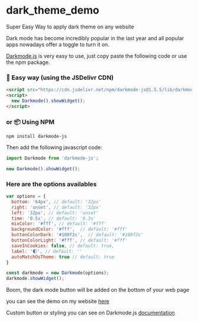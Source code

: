 # dark_theme_demo
Super Easy Way to apply dark theme on any website

Dark mode has become incredibly popular in the last year and all popular apps nowadays offer a toggle to turn it on.

<a href="https://darkmodejs.learn.uno/" target="_blank">Darkmode.js</a> is very easy to use, just copy paste the following code or use the npm package.

<h3>🚀 Easy way (using the JSDelivr CDN)</h3>

```html
<script src="https://cdn.jsdelivr.net/npm/darkmode-js@1.5.5/lib/darkmode-js.min.js"></script>
<script>
  new Darkmode().showWidget();
</script>

```

<h3>or 📦 Using NPM</h3>

`npm install darkmode-js`

<p>Then add the following javascript code:</p>

```javascript
import Darkmode from 'darkmode-js';

new Darkmode().showWidget();

```

<h3>Here are the options availables</h3>

```javascript
var options = {
  bottom: '64px', // default: '32px'
  right: 'unset', // default: '32px'
  left: '32px', // default: 'unset'
  time: '0.5s', // default: '0.3s'
  mixColor: '#fff', // default: '#fff'
  backgroundColor: '#fff',  // default: '#fff'
  buttonColorDark: '#100f2c',  // default: '#100f2c'
  buttonColorLight: '#fff', // default: '#fff'
  saveInCookies: false, // default: true,
  label: '🌓', // default: ''
  autoMatchOsTheme: true // default: true
}

const darkmode = new Darkmode(options);
darkmode.showWidget();
```

<p>Boom, the dark mode button will be added on the bottom of your web page</p>

<p>you can see the demo on my website <a href="https://arnoldtherigan15.github.io/dark_theme_demo/" target="_blank">here</a></p>

<p>Custom button or styling you can see on Darkmode.js <a href="https://darkmodejs.learn.uno/" target="_blank">documentation</a><p>